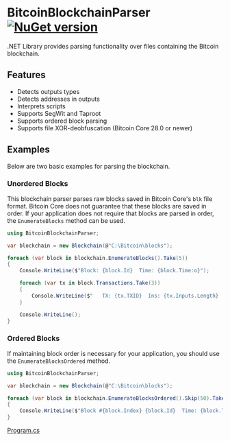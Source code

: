 # BitcoinBlockchainParser [![NuGet version](https://badge.fury.io/nu/BitcoinBlockchainParser.svg?10)](http://badge.fury.io/nu/BitcoinBlockchainParser)
.NET Library provides parsing functionality over files containing the Bitcoin blockchain.

## Features
- Detects outputs types
- Detects addresses in outputs
- Interprets scripts
- Supports SegWit and Taproot
- Supports ordered block parsing
- Supports file XOR-deobfuscation (Bitcoin Core 28.0 or newer)


## Examples
Below are two basic examples for parsing the blockchain. 

### Unordered Blocks
This blockchain parser parses raw blocks saved in Bitcoin Core's `blk` file format. 
Bitcoin Core does not guarantee that these blocks are saved in order. 
If your application does not require that blocks are parsed in order, the `EnumerateBlocks` method can be used.

```C#
using BitcoinBlockchainParser;

var blockchain = new Blockchain(@"C:\Bitcoin\blocks");

foreach (var block in blockchain.EnumerateBlocks().Take(5))
{
    Console.WriteLine($"Block: {block.Id}  Time: {block.Time:o}");

    foreach (var tx in block.Transactions.Take(3))
    {
        Console.WriteLine($"   TX: {tx.TXID}  Ins: {tx.Inputs.Length}  Outs: {tx.Outputs.Length}");
    }

    Console.WriteLine();
}
```

### Ordered Blocks
If maintaining block order is necessary for your application, you should use the `EnumerateBlocksOrdered` method.

```C#
using BitcoinBlockchainParser;

var blockchain = new Blockchain(@"C:\Bitcoin\blocks");

foreach (var block in blockchain.EnumerateBlocksOrdered().Skip(50).Take(20))
{
    Console.WriteLine($"Block #{block.Index} {block.Id}  Time: {block.Time:o}");
}
```

[Program.cs](https://github.com/mustaddon/BitcoinBlockchainParser/blob/main/ExampleApp/Program.cs)
